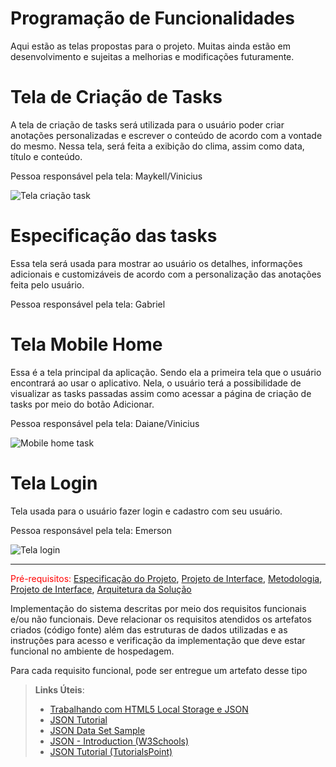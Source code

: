 # Programação de Funcionalidades

Aqui estão as telas propostas para o projeto. Muitas ainda estão em desenvolvimento e sujeitas a melhorias e modificações futuramente.

# Tela de Criação de Tasks

A tela de criação de tasks será utilizada para o usuário poder criar anotações personalizadas e escrever o conteúdo de acordo com a vontade do mesmo. Nessa tela, será feita a exibição do clima, assim como data, título e conteúdo.

Pessoa responsável pela tela: Maykell/Vinicius

![Tela criação task](https://user-images.githubusercontent.com/82729897/166544435-e4d7d7b9-7852-4cb7-ad92-9ec4e36cbb44.png)

# Especificação das tasks

Essa tela será usada para mostrar ao usuário os detalhes, informações adicionais e customizáveis de acordo com a personalização das anotações feita pelo usuário.

Pessoa responsável pela tela: Gabriel


# Tela Mobile Home

Essa é a tela principal da aplicação. Sendo ela a primeira tela que o usuário encontrará ao usar o aplicativo. Nela, o usuário terá a possibilidade de visualizar as tasks passadas assim como acessar a página de criação de tasks por meio do botão Adicionar.

Pessoa responsável pela tela: Daiane/Vinicius

![Mobile home task](https://user-images.githubusercontent.com/82729897/166550239-c6064e35-ff13-491d-874f-fb43ad519d29.png)

# Tela Login

Tela usada para o usuário fazer login e cadastro com seu usuário.

Pessoa responsável pela tela: Emerson

![Tela login](https://user-images.githubusercontent.com/82729897/167310974-391e4837-6b5a-4d32-8e8f-d1217045ddd5.png)


---




<span style="color:red">Pré-requisitos: <a href="2-Especificação do Projeto.md"> Especificação do Projeto</a></span>, <a href="3-Projeto de Interface.md"> Projeto de Interface</a>, <a href="4-Metodologia.md"> Metodologia</a>, <a href="3-Projeto de Interface.md"> Projeto de Interface</a>, <a href="5-Arquitetura da Solução.md"> Arquitetura da Solução</a>

Implementação do sistema descritas por meio dos requisitos funcionais e/ou não funcionais. Deve relacionar os requisitos atendidos os artefatos criados (código fonte) além das estruturas de dados utilizadas e as instruções para acesso e verificação da implementação que deve estar funcional no ambiente de hospedagem.

Para cada requisito funcional, pode ser entregue um artefato desse tipo

> **Links Úteis**:
>
> - [Trabalhando com HTML5 Local Storage e JSON](https://www.devmedia.com.br/trabalhando-com-html5-local-storage-e-json/29045)
> - [JSON Tutorial](https://www.w3resource.com/JSON)
> - [JSON Data Set Sample](https://opensource.adobe.com/Spry/samples/data_region/JSONDataSetSample.html)
> - [JSON - Introduction (W3Schools)](https://www.w3schools.com/js/js_json_intro.asp)
> - [JSON Tutorial (TutorialsPoint)](https://www.tutorialspoint.com/json/index.htm)
